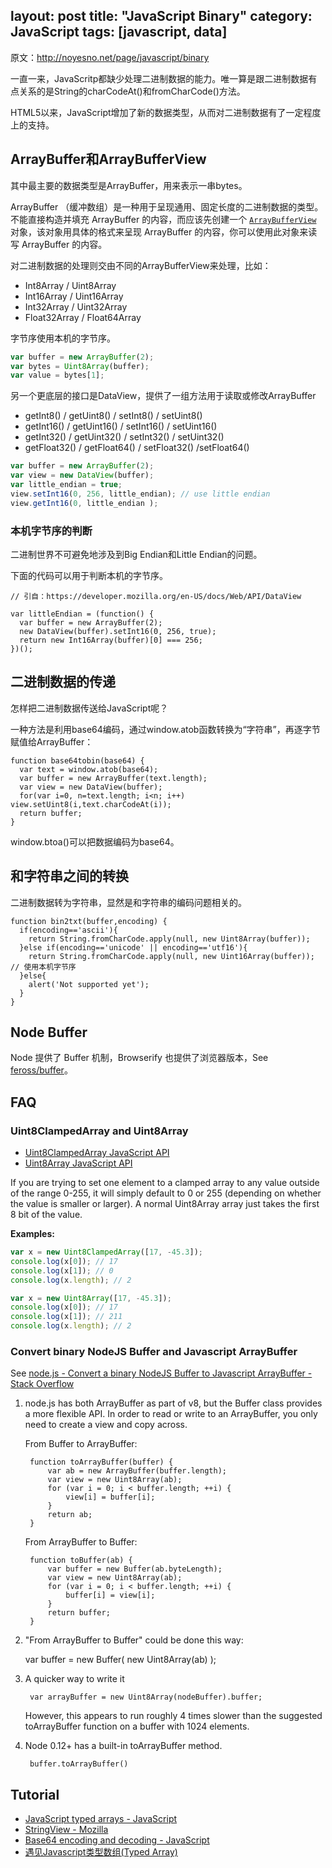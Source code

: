 layout: post
title: "JavaScript Binary"
category: JavaScript
tags: [javascript, data]
---

原文：<http://noyesno.net/page/javascript/binary>

一直一来，JavaScritp都缺少处理二进制数据的能力。唯一算是跟二进制数据有点关系的是String的charCodeAt()和fromCharCode()方法。 

HTML5以来，JavaScript增加了新的数据类型，从而对二进制数据有了一定程度上的支持。 
## ArrayBuffer和ArrayBufferView

其中最主要的数据类型是ArrayBuffer，用来表示一串bytes。 

ArrayBuffer （缓冲数组）是一种用于呈现通用、固定长度的二进制数据的类型。不能直接构造并填充 ArrayBuffer 的内容，而应该先创建一个 [`ArrayBufferView`](https://developer.mozilla.org/zh-CN/JavaScript_typed_arrays/ArrayBufferView) 对象，该对象用具体的格式来呈现 ArrayBuffer 的内容，你可以使用此对象来读写 ArrayBuffer 的内容。

对二进制数据的处理则交由不同的ArrayBufferView来处理，比如： 

* Int8Array / Uint8Array
* Int16Array / Uint16Array
* Int32Array / Uint32Array
* Float32Array / Float64Array

字节序使用本机的字节序。 

```js
var buffer = new ArrayBuffer(2);
var bytes = Uint8Array(buffer);
var value = bytes[1];
```

<!-- more -->

另一个更底层的接口是DataView，提供了一组方法用于读取或修改ArrayBuffer 

* getInt8() / getUint8() / setInt8() / setUint8()
* getInt16() / getUint16() / setInt16() / setUint16()
* getInt32() / getUint32() / setInt32() / setUint32()
* getFloat32() / getFloat64() / setFloat32() /setFloat64()

```js
var buffer = new ArrayBuffer(2);
var view = new DataView(buffer);
var little_endian = true;
view.setInt16(0, 256, little_endian); // use little endian
view.getInt16(0, little_endian );
```

### 本机字节序的判断

二进制世界不可避免地涉及到Big Endian和Little Endian的问题。 

下面的代码可以用于判断本机的字节序。 

    // 引自：https://developer.mozilla.org/en-US/docs/Web/API/DataView
    
    var littleEndian = (function() {
      var buffer = new ArrayBuffer(2);
      new DataView(buffer).setInt16(0, 256, true);
      return new Int16Array(buffer)[0] === 256;
    })();
    

## 二进制数据的传递

怎样把二进制数据传送给JavaScript呢？ 

一种方法是利用base64编码，通过window.atob函数转换为“字符串”，再逐字节赋值给ArrayBuffer： 

    function base64tobin(base64) {
      var text = window.atob(base64);
      var buffer = new ArrayBuffer(text.length);
      var view = new DataView(buffer);
      for(var i=0, n=text.length; i<n; i++) view.setUint8(i,text.charCodeAt(i));
      return buffer;
    }
    

window.btoa()可以把数据编码为base64。 

## 和字符串之间的转换

二进制数据转为字符串，显然是和字符串的编码问题相关的。 

    function bin2txt(buffer,encoding) {
      if(encoding=='ascii'){
        return String.fromCharCode.apply(null, new Uint8Array(buffer));
      }else if(encoding=='unicode' || encoding=='utf16'){
        return String.fromCharCode.apply(null, new Uint16Array(buffer)); // 使用本机字节序
      }else{
        alert('Not supported yet');
      }
    }

## Node Buffer

Node 提供了 Buffer 机制，Browserify 也提供了浏览器版本，See [feross/buffer](https://github.com/feross/buffer)。



## FAQ

### Uint8ClampedArray and Uint8Array

- [Uint8ClampedArray JavaScript API](http://www.javascripture.com/Uint8ClampedArray)
- [Uint8Array JavaScript API](http://www.javascripture.com/Uint8Array)

If you are trying to set one element to a clamped array to any value outside of the range 0-255, it will simply default to 0 or 255 (depending on whether the value is smaller or larger). A normal Uint8Array array just takes the first 8 bit of the value.

__Examples:__

```javascript
var x = new Uint8ClampedArray([17, -45.3]);
console.log(x[0]); // 17
console.log(x[1]); // 0
console.log(x.length); // 2

var x = new Uint8Array([17, -45.3]);
console.log(x[0]); // 17
console.log(x[1]); // 211
console.log(x.length); // 2
```

### Convert binary NodeJS Buffer and Javascript ArrayBuffer

See [node.js - Convert a binary NodeJS Buffer to Javascript ArrayBuffer - Stack Overflow](http://stackoverflow.com/questions/8609289/convert-a-binary-nodejs-buffer-to-javascript-arraybuffer)

1. node.js has both ArrayBuffer as part of v8, but the Buffer class provides a more flexible API. In order to read or write to an ArrayBuffer, you only need to create a view and copy across.

    From Buffer to ArrayBuffer:

        function toArrayBuffer(buffer) {
            var ab = new ArrayBuffer(buffer.length);
            var view = new Uint8Array(ab);
            for (var i = 0; i < buffer.length; ++i) {
                view[i] = buffer[i];
            }
            return ab;
        }

    From ArrayBuffer to Buffer:

        function toBuffer(ab) {
            var buffer = new Buffer(ab.byteLength);
            var view = new Uint8Array(ab);
            for (var i = 0; i < buffer.length; ++i) {
                buffer[i] = view[i];
            }
            return buffer;
        }

2. "From ArrayBuffer to Buffer" could be done this way: 

      var buffer = new Buffer( new Uint8Array(ab) );

3. A quicker way to write it

        var arrayBuffer = new Uint8Array(nodeBuffer).buffer;

    However, this appears to run roughly 4 times slower than the suggested toArrayBuffer function on a buffer with 1024 elements.

4. Node 0.12+ has a built-in toArrayBuffer method.

        buffer.toArrayBuffer()

## Tutorial

- [JavaScript typed arrays - JavaScript](https://developer.mozilla.org/en-US/docs/Web/JavaScript/Typed_arrays)
- [StringView - Mozilla](https://developer.mozilla.org/en-US/Add-ons/Code_snippets/StringView)
- [Base64 encoding and decoding - JavaScript](https://developer.mozilla.org/en-US/docs/Web/JavaScript/Base64_encoding_and_decoding)
- [遇见Javascript类型数组(Typed Array)](http://blog.csdn.net/hfahe/article/details/7421203)
